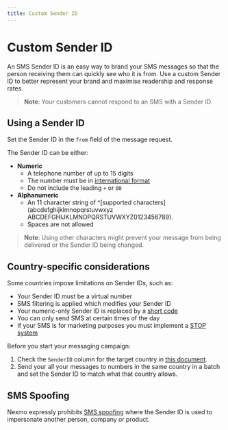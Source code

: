 ```yaml
---
title: Custom Sender ID
---
```


# Custom Sender ID

An SMS Sender ID is an easy way to brand your SMS messages so that the person receiving them can quickly see who it is from. Use a custom Sender ID to better represent your brand and maximise readership and response rates.

> **Note**: Your customers cannot respond to an SMS with a Sender ID.

## Using a Sender ID

Set the Sender ID in the `from` field of the message request.

The Sender ID can be either:

* **Numeric**
    * A telephone number of up to 15 digits
    * The number must be in [international format](/concepts/guides/glossary#number-format)
    * Do not include the leading `+` or `00`
* **Alphanumeric**
    * An 11 character string of ^[supported characters](abcdefghijklmnopqrstuvwxyz ABCDEFGHIJKLMNOPQRSTUVWXYZ0123456789).
    * Spaces are not allowed

> **Note**: Using other characters might prevent your message from being delivered or the Sender ID being changed.

## Country-specific considerations

Some countries impose limitations on Sender IDs, such as:

* Your Sender ID must be a virtual number
* SMS filtering is applied which modifies your Sender ID
* Your numeric-only Sender ID is replaced by a [short code](https://en.wikipedia.org/wiki/Short_code)
* You can only send SMS at certain times of the day
* If your SMS is for marketing purposes you must implement a [STOP system](https://developer.nexmo.com/api/sms/us-short-codes/alerts/subscription)

Before you start your messaging campaign:

1. Check the `SenderID` column for the target country in [this document](https://help.nexmo.com/hc/en-us/articles/115011781468).
2. Send your all your messages to numbers in the same country in a batch and set the Sender ID to match what that country allows.

## SMS Spoofing

Nexmo expressly prohibits [SMS spoofing](https://en.wikipedia.org/wiki/SMS_spoofing) where the Sender ID is used to impersonate another person, company or product.
